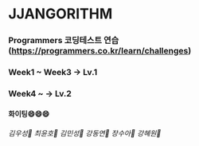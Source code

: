 # JJANGORITHM 
### Programmers 코딩테스트 연습 (https://programmers.co.kr/learn/challenges)

### Week1 ~ Week3 -> Lv.1
### Week4 ~ -> Lv.2

#### 화이팅😄😄😄
###### 김우성:older_man: 최윤호:boy: 김민성:boy: 강동연:baby: 장수아:baby: 강혜원:baby:

